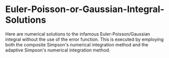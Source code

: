 # Euler-Poisson-or-Gaussian-Integral-Solutions

Here are numerical solutions to the infamous Euler-Poisson/Gaussian integral without the use of the error function. This is executed by employing both the composite Simpson's numerical integration method and the adaptive Simpson's numerical integration method.
